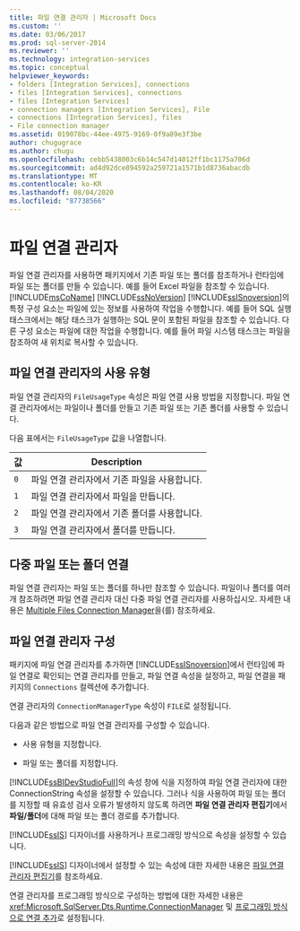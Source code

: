 ```yaml
---
title: 파일 연결 관리자 | Microsoft Docs
ms.custom: ''
ms.date: 03/06/2017
ms.prod: sql-server-2014
ms.reviewer: ''
ms.technology: integration-services
ms.topic: conceptual
helpviewer_keywords:
- folders [Integration Services], connections
- files [Integration Services], connections
- files [Integration Services]
- connection managers [Integration Services], File
- connections [Integration Services], files
- File connection manager
ms.assetid: 019078bc-44ee-4975-9169-0f9a89e3f3be
author: chugugrace
ms.author: chugu
ms.openlocfilehash: cebb5438003c6b14c547d14012ff1bc1175a706d
ms.sourcegitcommit: ad4d92dce894592a259721a1571b1d8736abacdb
ms.translationtype: MT
ms.contentlocale: ko-KR
ms.lasthandoff: 08/04/2020
ms.locfileid: "87738566"
---
```

# <a name="file-connection-manager"></a>파일 연결 관리자
  파일 연결 관리자를 사용하면 패키지에서 기존 파일 또는 폴더를 참조하거나 런타임에 파일 또는 폴더를 만들 수 있습니다. 예를 들어 Excel 파일을 참조할 수 있습니다. [!INCLUDE[msCoName](../../includes/msconame-md.md)] [!INCLUDE[ssNoVersion](../../includes/ssnoversion-md.md)] [!INCLUDE[ssISnoversion](../../includes/ssisnoversion-md.md)]의 특정 구성 요소는 파일에 있는 정보를 사용하여 작업을 수행합니다. 예를 들어 SQL 실행 태스크에서는 해당 태스크가 실행하는 SQL 문이 포함된 파일을 참조할 수 있습니다. 다른 구성 요소는 파일에 대한 작업을 수행합니다. 예를 들어 파일 시스템 태스크는 파일을 참조하여 새 위치로 복사할 수 있습니다.  
  
## <a name="usage-types-of-the-file-connection-manager"></a>파일 연결 관리자의 사용 유형  
 파일 연결 관리자의 `FileUsageType` 속성은 파일 연결 사용 방법을 지정합니다. 파일 연결 관리자에서는 파일이나 폴더를 만들고 기존 파일 또는 기존 폴더를 사용할 수 있습니다.  
  
 다음 표에서는 `FileUsageType` 값을 나열합니다.  
  
|값|Description|  
|-----------|-----------------|  
|`0`|파일 연결 관리자에서 기존 파일을 사용합니다.|  
|`1`|파일 연결 관리자에서 파일을 만듭니다.|  
|`2`|파일 연결 관리자에서 기존 폴더를 사용합니다.|  
|`3`|파일 연결 관리자에서 폴더를 만듭니다.|  
  
## <a name="multiple-file-or-folder-connections"></a>다중 파일 또는 폴더 연결  
 파일 연결 관리자는 파일 또는 폴더를 하나만 참조할 수 있습니다. 파일이나 폴더를 여러 개 참조하려면 파일 연결 관리자 대신 다중 파일 연결 관리자를 사용하십시오. 자세한 내용은 [Multiple Files Connection Manager](multiple-files-connection-manager.md)을(를) 참조하세요.  
  
## <a name="configuration-of-the-file-connection-manager"></a>파일 연결 관리자 구성  
 패키지에 파일 연결 관리자를 추가하면 [!INCLUDE[ssISnoversion](../../includes/ssisnoversion-md.md)]에서 런타임에 파일 연결로 확인되는 연결 관리자를 만들고, 파일 연결 속성을 설정하고, 파일 연결을 패키지의 `Connections` 컬렉션에 추가합니다.  
  
 연결 관리자의 `ConnectionManagerType` 속성이 `FILE`로 설정됩니다.  
  
 다음과 같은 방법으로 파일 연결 관리자를 구성할 수 있습니다.  
  
-   사용 유형을 지정합니다.  
  
-   파일 또는 폴더를 지정합니다.  
  
 [!INCLUDE[ssBIDevStudioFull](../../includes/ssbidevstudiofull-md.md)]의 속성 창에 식을 지정하여 파일 연결 관리자에 대한 ConnectionString 속성을 설정할 수 있습니다. 그러나 식을 사용하여 파일 또는 폴더를 지정할 때 유효성 검사 오류가 발생하지 않도록 하려면 **파일 연결 관리자 편집기**에서 **파일/폴더**에 대해 파일 또는 폴더 경로를 추가합니다.  
  
 [!INCLUDE[ssIS](../../includes/ssis-md.md)] 디자이너를 사용하거나 프로그래밍 방식으로 속성을 설정할 수 있습니다.  
  
 [!INCLUDE[ssIS](../../includes/ssis-md.md)] 디자이너에서 설정할 수 있는 속성에 대한 자세한 내용은 [파일 연결 관리자 편집기](../file-connection-manager-editor.md)를 참조하세요.  
  
 연결 관리자를 프로그래밍 방식으로 구성하는 방법에 대한 자세한 내용은 <xref:Microsoft.SqlServer.Dts.Runtime.ConnectionManager> 및 [프로그래밍 방식으로 연결 추가](../building-packages-programmatically/adding-connections-programmatically.md)로 설정됩니다.  
  
  
